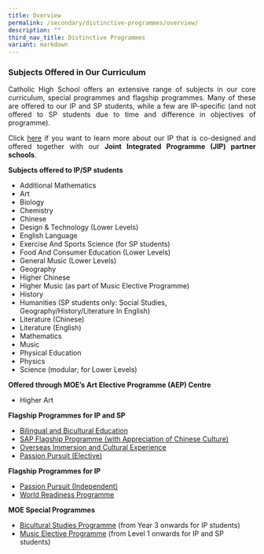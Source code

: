 ```yaml
---
title: Overview
permalink: /secondary/distinctive-programmes/overview/
description: ""
third_nav_title: Distinctive Programmes
variant: markdown
---
```

### Subjects Offered in Our Curriculum
<style>
p {text-align: justify;}
</style>
Catholic High School offers an extensive range of&nbsp;subjects in our core curriculum, special programmes and flagship programmes. Many of these are offered to our IP and SP students, while a few are IP-specific (and not offered to SP students due to time and difference in objectives of programme).

Click&nbsp;[here](/dual-track-curriculum/Integrated-Programme/overview/)&nbsp;if you want to learn more about our IP that is co-designed and offered together with our&nbsp;**Joint Integrated&nbsp;Programme&nbsp;(JIP) partner schools**.

**Subjects offered to IP/SP students**&nbsp;

*   Additional Mathematics
*   Art
*   Biology
*   Chemistry
*   Chinese
*   Design &amp; Technology (Lower Levels)
*   English Language
*   Exercise And Sports Science (for SP students)
*   Food And Consumer Education (Lower Levels)
*   General Music (Lower Levels)
*   Geography
*   Higher Chinese
*   Higher Music (as part of Music Elective Programme)
*   History
*   Humanities (SP students only: Social Studies, Geography/History/Literature In English)
*   Literature (Chinese)
*   Literature&nbsp;(English)
*   Mathematics
*   Music
*   Physical Education
*   Physics
*   Science (modular; for Lower Levels)

**Offered through MOE’s Art Elective Programme (AEP) Centre**

*   Higher Art

**Flagship Programmes for IP and SP**

*   [Bilingual and Bicultural Education](/secondary/Distinctive-Programmes/bilingual-and-bicultural-education/)
*   [SAP Flagship Programme (with&nbsp;Appreciation of Chinese Culture)](/secondary/Distinctive-Programmes/sap-flagship-programme/)
*   [Overseas Immersion and Cultural Experience](/secondary/Distinctive-Programmes/overseas-immersion-and-cultural-experience/)
*   [Passion Pursuit (Elective)](/secondary/distinctive-programmes/passion-pursuit/elective/)

**Flagship Programmes for IP**

*   [Passion Pursuit (Independent)](/secondary/Distinctive-Programmes/passion-pursuit/independent/)
*   [World Readiness Programme](/secondary/Distinctive-Programmes/world-readiness-programme/)

**MOE Special Programmes**

*   [Bicultural Studies Programme](/secondary/Talent-Development/bicultural-studies-programme/)&nbsp;(from Year 3 onwards for IP students)
*   [Music Elective Programme](/secondary/Talent-Development/music-elective-programme/)&nbsp;(from Level 1 onwards for IP and SP students)